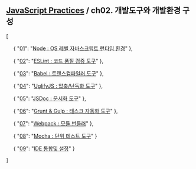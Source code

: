 ## [JavaScript Practices](https://github.com/kickscar-javascript/basic-practices) / ch02. 개발도구와 개발환경 구성

[<br/>

&nbsp;&nbsp;&nbsp;&nbsp;
{ "[01](https://github.com/kickscar-javascript/basic-practices/tree/master/ch02/01)": "[Node : OS 레벨 자바스크립트 런타임 환경](https://github.com/kickscar-javascript/basic-practices/tree/master/ch02/01)" },
<br/>

&nbsp;&nbsp;&nbsp;&nbsp;
{ "[02](https://github.com/kickscar-javascript/basic-practices/tree/master/ch02/02)": "[ESLint : 코드 품질 검증 도구](https://github.com/kickscar-javascript/basic-practices/tree/master/ch02/02)" },
<br/>

&nbsp;&nbsp;&nbsp;&nbsp;
{ "[03](https://github.com/kickscar-javascript/basic-practices/tree/master/ch02/03)": "[Babel : 트랜스컴파일러 도구](https://github.com/kickscar-javascript/basic-practices/tree/master/ch02/03)" },
<br/>

&nbsp;&nbsp;&nbsp;&nbsp;
{ "[04](https://github.com/kickscar-javascript/basic-practices/tree/master/ch02/04)": "[UglifyJS : 압축/난독화 도구](https://github.com/kickscar-javascript/basic-practices/tree/master/ch02/04)" },
<br/>

&nbsp;&nbsp;&nbsp;&nbsp;
{ "[05](https://github.com/kickscar-javascript/basic-practices/tree/master/ch02/05)": "[JSDoc : 문서화 도구](https://github.com/kickscar-javascript/basic-practices/tree/master/ch02/05)" },
<br/>

&nbsp;&nbsp;&nbsp;&nbsp;
{ "[06](https://github.com/kickscar-javascript/basic-practices/tree/master/ch02/06)": "[Grunt & Gulp : 태스크 자동화 도구](https://github.com/kickscar-javascript/basic-practices/tree/master/ch02/06)" },
<br/>

&nbsp;&nbsp;&nbsp;&nbsp;
{ "[07](https://github.com/kickscar-javascript/basic-practices/tree/master/ch02/07)": "[Webpack : 모듈 번들러](https://github.com/kickscar-javascript/basic-practices/tree/master/ch02/07)" },
<br/>

&nbsp;&nbsp;&nbsp;&nbsp;
{ "[08](https://github.com/kickscar-javascript/basic-practices/tree/master/ch02/08)": "[Mocha : 단위 테스트 도구](https://github.com/kickscar-javascript/basic-practices/tree/master/ch02/08)" }
<br/>

&nbsp;&nbsp;&nbsp;&nbsp;
{ "[09](https://github.com/kickscar-javascript/basic-practices/tree/master/ch02/08)": "[IDE 통합및 설정](https://github.com/kickscar-javascript/basic-practices/tree/master/ch02/09)" }
<br/>

]


